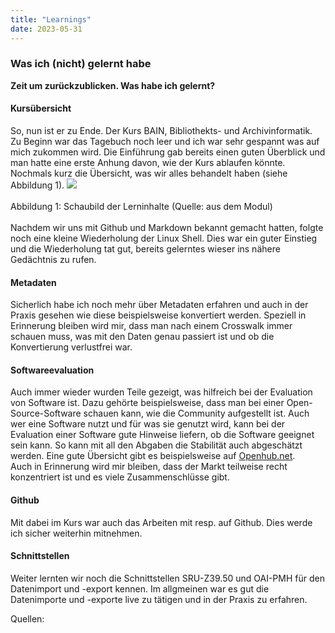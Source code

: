 ```yaml
---
title: "Learnings"
date: 2023-05-31
---
```


### Was ich (nicht) gelernt habe
**Zeit um zurückzublicken. Was habe ich gelernt?**



#### **Kursübersicht**
So, nun ist er zu Ende. Der Kurs BAIN, Bibliothekts- und Archivinformatik. Zu Beginn war das Tagebuch noch leer und ich war sehr gespannt was auf mich zukommen wird. Die Einführung gab bereits einen guten Überblick und man hatte eine erste Anhung davon, wie der Kurs ablaufen könnte. Nochmals kurz die Übersicht, was wir alles behandelt haben (siehe Abbildung 1).
![](https://raw.githubusercontent.com/brandensarah/Lerntagebuch/master/_posts/übersicht.png)
<br>
<br>
Abbildung 1: Schaubild der Lerninhalte (Quelle: aus dem Modul)
<br>
<br>
Nachdem wir uns mit Github und Markdown bekannt gemacht hatten, folgte noch eine kleine Wiederholung der Linux Shell. Dies war ein guter Einstieg und die Wiederholung tat gut, bereits gelerntes wieser ins nähere Gedächtnis zu rufen.
<br>
#### **Metadaten**
Sicherlich habe ich noch mehr über Metadaten erfahren und auch in der Praxis gesehen wie diese beispielsweise konvertiert werden. Speziell in Erinnerung bleiben wird mir, dass man nach einem Crosswalk immer schauen muss, was mit den Daten genau passiert ist und ob die Konvertierung verlustfrei war.
<br>
#### **Softwareevaluation**
Auch immer wieder wurden Teile gezeigt, was hilfreich bei der Evaluation von Software ist. Dazu gehörte beispielsweise, dass man bei einer Open-Source-Software schauen kann, wie die Community aufgestellt ist. Auch wer eine Software nutzt und für was sie genutzt wird, kann bei der Evaluation einer Software gute Hinweise liefern, ob die Software geeignet sein kann. So kann mit all den Abgaben die Stabilität auch abgeschätzt werden. Eine gute Übersicht gibt es beispielsweise auf <a href="https://openhub.net/">Openhub.net</a>. 
<br>
Auch in Erinnerung wird mir bleiben, dass der Markt teilweise recht konzentriert ist und es viele Zusammenschlüsse gibt.
<br>
#### **Github**
Mit dabei im Kurs war auch das Arbeiten mit resp. auf Github. Dies werde ich sicher weiterhin mitnehmen. 
<br>
#### **Schnittstellen**
Weiter lernten wir noch die Schnittstellen SRU-Z39.50 und OAI-PMH für den Datenimport und -export kennen. Im allgmeinen war es gut die Datenimporte und -exporte live zu tätigen und in der Praxis zu erfahren.
<br>

Quellen: 
<br>



